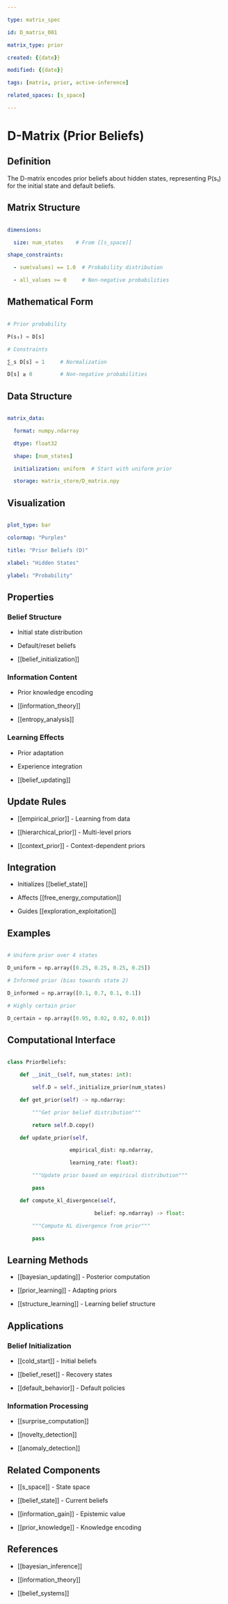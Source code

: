 ```yaml
---

type: matrix_spec

id: D_matrix_001

matrix_type: prior

created: {{date}}

modified: {{date}}

tags: [matrix, prior, active-inference]

related_spaces: [s_space]

---
```


# D-Matrix (Prior Beliefs)

## Definition

The D-matrix encodes prior beliefs about hidden states, representing P(s₁) for the initial state and default beliefs.

## Matrix Structure

```yaml

dimensions:

  size: num_states    # From [[s_space]]

shape_constraints:

  - sum(values) == 1.0  # Probability distribution

  - all_values >= 0     # Non-negative probabilities

```

## Mathematical Form

```python

# Prior probability

P(s₁) = D[s]

# Constraints

∑_s D[s] = 1     # Normalization

D[s] ≥ 0         # Non-negative probabilities

```

## Data Structure

```yaml

matrix_data:

  format: numpy.ndarray

  dtype: float32

  shape: [num_states]

  initialization: uniform  # Start with uniform prior

  storage: matrix_store/D_matrix.npy

```

## Visualization

```yaml

plot_type: bar

colormap: "Purples"

title: "Prior Beliefs (D)"

xlabel: "Hidden States"

ylabel: "Probability"

```

## Properties

### Belief Structure

- Initial state distribution

- Default/reset beliefs

- [[belief_initialization]]

### Information Content

- Prior knowledge encoding

- [[information_theory]]

- [[entropy_analysis]]

### Learning Effects

- Prior adaptation

- Experience integration

- [[belief_updating]]

## Update Rules

- [[empirical_prior]] - Learning from data

- [[hierarchical_prior]] - Multi-level priors

- [[context_prior]] - Context-dependent priors

## Integration

- Initializes [[belief_state]]

- Affects [[free_energy_computation]]

- Guides [[exploration_exploitation]]

## Examples

```python

# Uniform prior over 4 states

D_uniform = np.array([0.25, 0.25, 0.25, 0.25])

# Informed prior (bias towards state 2)

D_informed = np.array([0.1, 0.7, 0.1, 0.1])

# Highly certain prior

D_certain = np.array([0.95, 0.02, 0.02, 0.01])

```

## Computational Interface

```python

class PriorBeliefs:

    def __init__(self, num_states: int):

        self.D = self._initialize_prior(num_states)

    def get_prior(self) -> np.ndarray:

        """Get prior belief distribution"""

        return self.D.copy()

    def update_prior(self,

                    empirical_dist: np.ndarray,

                    learning_rate: float):

        """Update prior based on empirical distribution"""

        pass

    def compute_kl_divergence(self,

                            belief: np.ndarray) -> float:

        """Compute KL divergence from prior"""

        pass

```

## Learning Methods

- [[bayesian_updating]] - Posterior computation

- [[prior_learning]] - Adapting priors

- [[structure_learning]] - Learning belief structure

## Applications

### Belief Initialization

- [[cold_start]] - Initial beliefs

- [[belief_reset]] - Recovery states

- [[default_behavior]] - Default policies

### Information Processing

- [[surprise_computation]]

- [[novelty_detection]]

- [[anomaly_detection]]

## Related Components

- [[s_space]] - State space

- [[belief_state]] - Current beliefs

- [[information_gain]] - Epistemic value

- [[prior_knowledge]] - Knowledge encoding

## References

- [[bayesian_inference]]

- [[information_theory]]

- [[belief_systems]]

